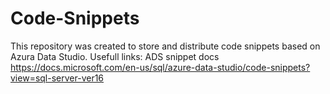 # Code-Snippets

This repository was created to store and distribute code snippets based on Azura Data Studio.
Usefull links: 
  ADS snippet docs https://docs.microsoft.com/en-us/sql/azure-data-studio/code-snippets?view=sql-server-ver16
  
  

